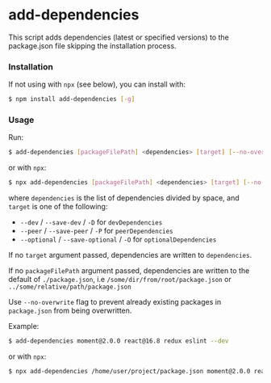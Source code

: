 # add-dependencies

This script adds dependencies (latest or specified versions) to the package.json file skipping the installation process.

### Installation

If not using with `npx` (see below), you can install with:

```sh
$ npm install add-dependencies [-g]
```

### Usage

Run:

```sh
$ add-dependencies [packageFilePath] <dependencies> [target] [--no-overwrite]
```

or with `npx`:

```sh
$ npx add-dependencies [packageFilePath] <dependencies> [target] [--no-overwrite]
```

where `dependencies` is the list of dependencies divided by space, and `target` is one of the following:
* `--dev` / `--save-dev` / `-D` for `devDependencies`
* `--peer` / `--save-peer` / `-P` for `peerDependencies`
* `--optional` / `--save-optional` / `-O` for `optionalDependencies`

If no `target` argument passed, dependencies are written to `dependencies`.

If no `packageFilePath` argument passed, dependencies are written to the default of `./package.json`, i.e `/some/dir/from/root/package.json` or `../some/relative/path/package.json`

Use `--no-overwrite` flag to prevent already existing packages in `package.json` from being overwritten.

Example:

```sh
$ add-dependencies moment@2.0.0 react@16.8 redux eslint --dev
```

or with `npx`:

```sh
$ npx add-dependencies /home/user/project/package.json moment@2.0.0 react@16.8 redux eslint --dev
```
